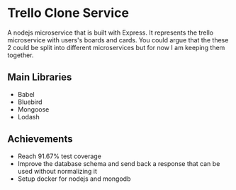# Trello Clone Service

A nodejs microservice that is built with Express. It represents the trello microservice with users's boards and cards. You could argue that the these 2 could be split into different microservices but for now I am keeping them together.

## Main Libraries

* Babel
* Bluebird
* Mongoose
* Lodash

## Achievements

* Reach 91.67% test coverage
* Improve the database schema and send back a response that can be used without normalizing it
* Setup docker for nodejs and mongodb
